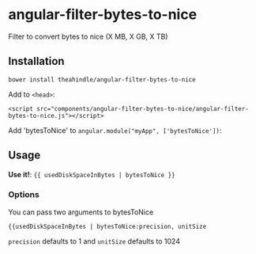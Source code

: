 # angular-filter-bytes-to-nice
Filter to convert bytes to nice (X MB, X GB, X TB)


## Installation
`bower install theahindle/angular-filter-bytes-to-nice`

Add to `<head>`:
```
<script src="components/angular-filter-bytes-to-nice/angular-filter-bytes-to-nice.js"></script>
```

Add 'bytesToNice' to `angular.module("myApp", ['bytesToNice'])`:

## Usage

**Use it!**: `{{ usedDiskSpaceInBytes | bytesToNice }}`


### Options
You can pass two arguments to bytesToNice
```
{{usedDiskSpaceInBytes | bytesToNice:precision, unitSize
```
`precision` defaults to 1 and `unitSize` defaults to 1024
